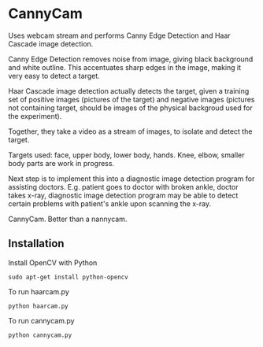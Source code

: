CannyCam
========

Uses webcam stream and performs Canny Edge Detection and Haar Cascade image detection.

Canny Edge Detection removes noise from image, giving black background and white outline. This accentuates sharp edges in the image, making it very easy to detect a target.

Haar Cascade image detection actually detects the target, given a training set of positive images (pictures of the target) and negative images (pictures not containing target, should be images of the physical backgroud used for the experiment).

Together, they take a video as a stream of images, to isolate and detect the target.

Targets used: face, upper body, lower body, hands. Knee, elbow, smaller body parts are work in progress.

Next step is to implement this into a diagnostic image detection program for assisting doctors. E.g. patient goes to doctor with broken ankle, doctor takes x-ray, diagnostic image detection program may be able to detect certain problems with patient's ankle upon scanning the x-ray. 

CannyCam. Better than a nannycam.

Installation
----

Install OpenCV with Python
```
sudo apt-get install python-opencv
```
To run haarcam.py
```
python haarcam.py
```
To run cannycam.py
```
python cannycam.py
```
